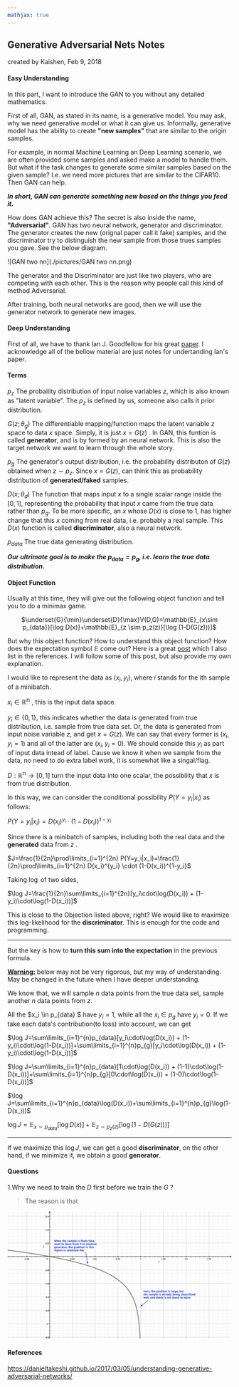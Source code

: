 ```yaml
---
mathjax: true
---
```


## Generative Adversarial Nets Notes

created by Kaishen, Feb 9, 2018

#### Easy Understanding

In this part, I want to introduce the GAN to you without any detailed mathematics. 

First of all, GAN, as stated in its name, is a generative model. You may ask, why we need generative model or what it can give us. Informally, generative model has the ability to create **"new samples"** that are similar to the origin samples. 

For example, in normal Machine Learning an Deep Learning scenario, we are often provided some samples and asked make a model to handle them. But what if the task changes to generate some similar samples based on the given sample? I.e. we need more pictures that are similar to the CIFAR10. Then GAN can help.

***In short, GAN can generate something new based on the things you feed it.***

How does GAN achieve this? The secret is also inside the name, **"Adversarial"**. GAN has two neural network, generator and discriminator. The generator creates the new (orignal paper call it fake) samples, and the  discriminator try to distinguish the new sample from those trues samples you gave. See the below diagram.

![GAN two nn](./pictures/GAN two nn.png)

The generator and the Discriminator are just like two players, who are competing with each other. This is the reason why people call this kind of method Adversarial.

After training, both neural networks are good, then we will use the generator network to generate new images.

#### Deep Understanding

First of all, we have to thank Ian J. Goodfellow for his great [paper](https://arxiv.org/abs/1406.2661). I acknowledge all of the bellow material are just notes for undertanding Ian's paper.

#### Terms

$p_z$ The probaility distribution of input noise variables $z$, which is also known as "latent variable". The $p_z$ is defined by us, someone also calls it prior distribution.

$G(z;\theta_g)$ The differentiable mapping/function maps the latent variable $z$ space to data $x$ space. Simply, it is just $x=G(z)$ . In GAN, this funtion is called **generator**, and is by formed by an neural network. This is also the target network we want to learn through the whole story.

$p_g$ The generator's output distribution, i.e. the probability distributon of $G(z)$ obtained when $z\sim p_z$. Since $x=G(z)$, can think this as probability distribution of **generated/faked** samples.

$D(x;\theta_d)$ The function that maps input $x$ to a single scalar range inside the $[0,1]$, representing the probability that input $x$ came from the true data rather than $p_g$. To be more specific, an $x$ whose $D(x)$ is close to 1, has higher change that this $x$ coming from real data, i.e. probably a real sample. This $D(x)$ function is called **discriminator**, also a neural network.

$p_{data}$ The true data generating distribution.

***Our ultrimate goal is to make the $p_{data}=p_g$, i.e. learn the true data distribution.***

#### Object Function

Usually at this time, they will give out the following object function and tell you to do a minimax game.

<div style="text-align:center">

$\underset{G}{\min}\underset{D}{\max}V(D,G)=\mathbb{E}_{x\sim p_{data}}[\log D(x)]+\mathbb{E}_{z \sim p_z(z)}[\log (1-D(G(z)))]$

</div>

But why this object function? How to understand this object function? How does the expectation symbol $\mathbb{E}$ come out? Here is a great [post](https://danieltakeshi.github.io/2017/03/05/understanding-generative-adversarial-networks/) which I also list in the references. I will follow some of this post, but also provide my own explanation.

I would like to represent the data as $(x_i, y_i)$, where $i$ stands for the ith sample of a minibatch.

 $x_i \in \mathbb{R^n}$ , this is the input data space.

 $y_i \in \{0,1\}$, this indicates whether the data is generated from true distribution, i.e. sample from true data set. Or, the data is generated from input noise variable $z$, and get $x=G(z)$. We can say that every former is $(x_i, y_i=1)$ and all of the latter are $(x_i,y_i=0)$. We should conside this $y_i$ as part of input data intead of label. Cause we know it when we sample from the data, no need to do extra label work, it is somewhat like a singal/flag. 

$D:\mathbb{R^n} \rightarrow [0,1]$ turn the input data into one scalar, the possibility that $x$ is from true distribution.

In this way, we can consider the conditional possibility $P(Y=y_i|x_i)$ as follows:

 $P(Y=y_i|x_i)=D(x_i)^{y_i} \cdot (1-D(x_i))^{1-y_i}$

Since there is a minibatch of samples, including both the real data and the **generated** data from $z$ . 

$J=\frac{1}{2n}\prod\limits_{i=1}^{2n} P(Y=y_i|x_i)=\frac{1}{2n}\prod\limits_{i=1}^{2n} D(x_i)^{y_i} \cdot (1-D(x_i))^{1-y_i}$

Taking $\log$ of two sides, 

$\log J=\frac{1}{2n}\sum\limits_{i=1}^{2n}[y_i\cdot\log(D(x_i)) + (1-y_i)\cdot\log(1-D(x_i))]$

This is close to the Objection listed above, right? We would like to maximize this log-likelihood for the **discriminator**. This is enough for the code and programming.

---

But the key is how to **turn this sum into the expectation** in the previous formula. 

**<u>Warning:</u>** below may not be very rigorous, but my way of understanding. May be changed in the future when I have deeper understanding.

We know that, we will sample $n$ data points from the true data set, sample another $n$ data points from $z$.

All the $x_i \in p_{data} $ have $y_i =1$, while all the $x_i \in p_g$ have $y_i=0$. If we take each data's contribution(to loss) into account, we can get

$\log J=\sum\limits_{i=1}^{n}p_{data}[y_i\cdot\log(D(x_i)) + (1-y_i)\cdot\log(1-D(x_i))]+\sum\limits_{i=1}^{n}p_{g}[y_i\cdot\log(D(x_i)) + (1-y_i)\cdot\log(1-D(x_i))]$

$\log J=\sum\limits_{i=1}^{n}p_{data}[1\cdot\log(D(x_i)) + (1-1)\cdot\log(1-D(x_i))]+\sum\limits_{i=1}^{n}p_{g}[0\cdot\log(D(x_i)) + (1-0)\cdot\log(1-D(x_i))]$

$\log J=\sum\limits_{i=1}^{n}p_{data}\log(D(x_i))+\sum\limits_{i=1}^{n}p_{g}\log(1-D(x_i))$

$\log J = \mathbb{E}_{x\sim p_{data}}[\log D(x)]+\mathbb{E}_{z \sim p_z(z)}[\log (1-D(G(z)))]$

---

If we maximize this $\log J$, we can get a good **discriminator**, on the other hand, if we minimize it, we obtain a good **generator**.

#### Questions

1.Why we need to train the $D$ first before we train the $G$ ?

>The reason is that 

![GAN-log(1-x)](./pictures/GAN-log(1-x).jpg)



#### References

https://danieltakeshi.github.io/2017/03/05/understanding-generative-adversarial-networks/